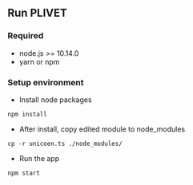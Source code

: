 ## Run PLIVET

### Required

* node.js >= 10.14.0
* yarn or npm

### Setup environment

* Install node packages

 ```
 npm install
 ```

* After install, copy edited module to node_modules 

```
cp -r unicoen.ts ./node_modules/ 
```

* Run the app

 ```
 npm start
 ```
